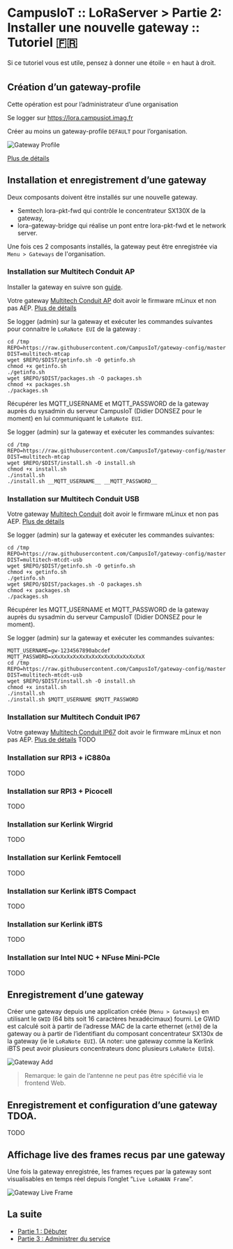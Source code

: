 # CampusIoT :: LoRaServer > Partie 2: Installer une nouvelle gateway :: Tutoriel :fr:

Si ce tutoriel vous est utile, pensez à donner une étoile :star: en haut à droit.

## Création d’un gateway-profile
Cette opération est pour l’administrateur d’une organisation

Se logger sur https://lora.campusiot.imag.fr

Créer au moins un gateway-profile `DEFAULT` pour l’organisation.

![Gateway Profile](images/gateway-profile-add.png)

[Plus de détails](https://www.loraserver.io/lora-app-server/use/gateways/)

## Installation et enregistrement d’une gateway
Deux composants doivent être installés sur une nouvelle gateway.
* Semtech lora-pkt-fwd qui contrôle le concentrateur SX130X de la gateway,
* lora-gateway-bridge qui réalise un pont entre lora-pkt-fwd et le network server.

Une fois ces 2 composants installés, la gateway peut être enregistrée via `Menu > Gateways` de l'organisation.

### Installation sur Multitech Conduit AP
Installer la gateway en suivre son [guide](http://www.multitech.net/developer/products/multiconnect-conduit-access-point/).

Votre gateway [Multitech Conduit AP](https://www.multitech.com/brands/multiconnect-conduit-ap) doit avoir le firmware mLinux et non pas AEP. [Plus de détails](http://www.multitech.net/developer/software/mlinux/using-mlinux/flashing-mlinux-firmware-for-conduit/)

Se logger (admin) sur la gateway et exécuter les commandes suivantes pour connaitre le `LoRaNote EUI` de la gateway :
```
cd /tmp
REPO=https://raw.githubusercontent.com/CampusIoT/gateway-config/master
DIST=multitech-mtcap
wget $REPO/$DIST/getinfo.sh -O getinfo.sh
chmod +x getinfo.sh
./getinfo.sh
wget $REPO/$DIST/packages.sh -O packages.sh
chmod +x packages.sh
./packages.sh
```

Récupérer les MQTT_USERNAME et MQTT_PASSWORD de la gateway auprès du sysadmin du serveur CampusIoT (Didier DONSEZ pour le moment) en lui communiquant le `LoRaNote EUI`.

Se logger (admin) sur la gateway et exécuter les commandes suivantes:
```
cd /tmp
REPO=https://raw.githubusercontent.com/CampusIoT/gateway-config/master
DIST=multitech-mtcap
wget $REPO/$DIST/install.sh -O install.sh
chmod +x install.sh
./install.sh
./install.sh __MQTT_USERNAME__ __MQTT_PASSWORD__
```

### Installation sur Multitech Conduit USB
Votre gateway [Multitech Conduit](https://www.multitech.com/brands/multiconnect-conduit) doit avoir le firmware mLinux et non pas AEP. [Plus de détails](http://www.multitech.net/developer/software/mlinux/using-mlinux/flashing-mlinux-firmware-for-conduit/)

Se logger (admin) sur la gateway et exécuter les commandes suivantes:
```
cd /tmp
REPO=https://raw.githubusercontent.com/CampusIoT/gateway-config/master
DIST=multitech-mtcdt-usb
wget $REPO/$DIST/getinfo.sh -O getinfo.sh
chmod +x getinfo.sh
./getinfo.sh
wget $REPO/$DIST/packages.sh -O packages.sh
chmod +x packages.sh
./packages.sh
```
Récupérer les MQTT_USERNAME et MQTT_PASSWORD de la gateway auprès du sysadmin du serveur CampusIoT (Didier DONSEZ pour le moment).

Se logger (admin) sur la gateway et exécuter les commandes suivantes:
```
MQTT_USERNAME=gw-1234567890abcdef
MQTT_PASSWORD=xXxXxXxXxXxXxXxXxXxXxXxXxXxXxX
cd /tmp
REPO=https://raw.githubusercontent.com/CampusIoT/gateway-config/master
DIST=multitech-mtcdt-usb
wget $REPO/$DIST/install.sh -O install.sh
chmod +x install.sh
./install.sh
./install.sh $MQTT_USERNAME $MQTT_PASSWORD
```

### Installation sur Multitech Conduit IP67
Votre gateway [Multitech Conduit IP67](https://www.multitech.com/brands/multiconnect-conduit-ip67) doit avoir le firmware mLinux et non pas AEP. [Plus de détails](http://www.multitech.net/developer/software/mlinux/using-mlinux/flashing-mlinux-firmware-for-conduit/)
TODO

### Installation sur RPI3 + iC880a
TODO
### Installation sur RPI3 + Picocell
TODO
### Installation sur Kerlink Wirgrid
TODO
### Installation sur Kerlink Femtocell
TODO
### Installation sur Kerlink iBTS Compact
TODO
### Installation sur Kerlink iBTS
TODO
### Installation sur Intel NUC + NFuse Mini-PCIe
TODO

## Enregistrement d’une gateway

Créer une gateway depuis une application créée (`Menu > Gateways`) en utilisant le `GWID` (64 bits soit 16 caractères hexadécimaux) fourni. Le GWID est calculé soit à partir de l’adresse MAC de la carte ethernet (`eth0`) de la gateway ou à partir de l’identifiant du composant concentrateur SX130x de la gateway (ie le `LoRaNote EUI`). (A noter: une gateway comme la Kerlink iBTS peut avoir plusieurs concentrateurs donc plusieurs `LoRaNote EUI`s).

![Gateway Add](images/gateway-add.png)

> Remarque: le gain de l’antenne ne peut pas être spécifié via le frontend Web.

## Enregistrement et configuration d’une gateway TDOA.
TODO

## Affichage live des frames recus par une gateway

Une fois la gateway enregistrée, les frames reçues par la gateway sont visualisables en temps réel depuis l’onglet “`Live LoRaWAN Frame`”.

![Gateway Live Frame](images/gateway-live.png)

## La suite
* [Partie 1 : Débuter](./README.md)
* [Partie 3 : Administrer du service](./README-admin.md)
